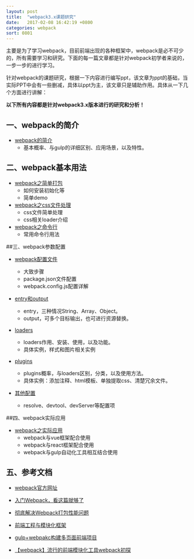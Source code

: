 ```yaml
---
layout: post
title:  "webpack3.x课题研究"
date:   2017-02-08 16:42:19 +0800
categories: webpack
sort: 0801
---
```

主要是为了学习webpack，目前前端出现的各种框架中，webpack是必不可少的，所有需要学习和研究。下面的每一篇文章都是针对webpack初学者来说的，一步一步的进行学习。

针对webpack的课题研究，根据一下内容进行编写ppt，该文章为ppt的基础，当实际PPT中会有一些删减，具体以ppt为主，该文章只是辅助作用。具体从一下几个方面进行讲解：

**以下所有内容都是针对webpack3.x版本进行的研究和分析！**

## 一、webpack的简介

- [webpack的简介](/webpack/ktyj.html)
  - 基本概率、与gulp的详细区别、应用场景，以及特性。


## 二、webpack基本用法

- [webpack之简单打包](webpack/01webpack-init.html)
  - 如何安装初始化等
  - 简单demo
- [webpack之css文件处理](/webpack/02init-css.html)
  - css文件简单处理
  - css相关loader介绍
- [webpack之命令行](/webpack/03command.html)
  - 常用命令行用法

##三、webpack参数配置

- [webpack配置文件](/webpack/04config.html)
  - 大致步骤
  - package.json文件配置
  - webpack.config.js配置详解


- [entry和output](/webpack/05entry&output.html)
  - entry，三种情况String、Array、Object。
  - output，可多个目标输出，也可进行资源替换。
- [loaders](/webpack/05loader.html)
  - loaders作用、安装、使用，以及功能。
  - 具体实例，样式和图片相关实例
- [plugins](/webpack/06plugins.html)
  - plugins概率，与loaders区别，分类，以及使用方法。
  - 具体实例：添加注释、html模板、单独提取css、清楚冗余文件。
- [其他配置](/webpack/07other.html)
  - resolve、devtool、devServer等配置项

##四、webpack实际应用

- [webpack之实际应用](/webpack/08apply.html)
  - webpack与vue框架配合使用
  - webpack与react框架配合使用
  - webpack与gulp自动化工具相互结合使用

## 五、参考文档

- [webpack官方网址](https://webpack.js.org/)
- [入门Webpack，看这篇就够了](http://www.jianshu.com/p/42e11515c10f)


- [彻底解决Webpack打包性能问题](https://zhuanlan.zhihu.com/p/21748318)
- [前端工程与模块化框架](https://github.com/fouber/blog/issues/4)
- [gulp+webpakc构建多页面前端项目](https://segmentfault.com/a/1190000003969465)
- [【webpack】流行的前端模块化工具webpack初探](http://www.cnblogs.com/penghuwan/p/6665140.html)

